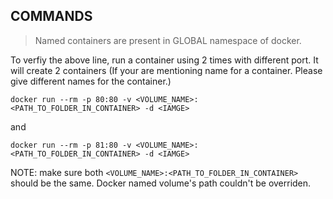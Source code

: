 ## COMMANDS

> Named containers are present in GLOBAL namespace of docker.

To verfiy the above line, run a container using 2 times with different port. It will create 2 containers (If your are mentioning name for a container. Please give different names for the container.)

`docker run --rm -p 80:80 -v <VOLUME_NAME>:<PATH_TO_FOLDER_IN_CONTAINER> -d <IAMGE>`

and

`docker run --rm -p 81:80 -v <VOLUME_NAME>:<PATH_TO_FOLDER_IN_CONTAINER> -d <IAMGE>`

NOTE: make sure both `<VOLUME_NAME>:<PATH_TO_FOLDER_IN_CONTAINER>` should be the same. Docker named volume's path couldn't be overriden.
